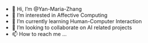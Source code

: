 - 👋 Hi, I’m @Yan-Maria-Zhang
- 👀 I’m interested in Affective Computing
- 🌱 I’m currently learning Human-Computer Interaction
- 💞️ I’m looking to collaborate on AI related projects
- 📫 How to reach me ...

<!---
Yan-Maria-Zhang/Yan-Maria-Zhang is a ✨ special ✨ repository because its `README.md` (this file) appears on your GitHub profile.
You can click the Preview link to take a look at your changes.
--->
